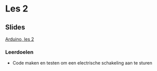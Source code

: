 # Les 2

## Slides

[Arduino, les 2](https://slides.com/lmc\_oebbens/python-klas-3-arduino)

### Leerdoelen

* Code maken en testen om een electrische schakeling aan te sturen
